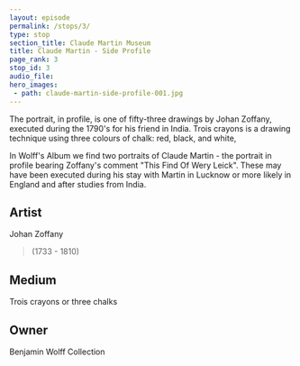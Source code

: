 ```yaml
---
layout: episode
permalink: /stops/3/
type: stop
section_title: Claude Martin Museum
title: Claude Martin - Side Profile
page_rank: 3
stop_id: 3
audio_file: 
hero_images:
 - path: claude-martin-side-profile-001.jpg
---
```


The portrait, in profile, is one of fifty-three drawings by Johan Zoffany, executed during the 1790's for his friend in India. Trois crayons is a drawing technique using three colours of chalk: red, black, and white,

In Wolff's Album we find two portraits of Claude Martin - the portrait in profile bearing Zoffany's comment "This Find Of Wery Leick". These may have been executed during his stay with Martin in Lucknow or more likely in England and after studies from India.


## Artist

Johan Zoffany 
>(1733 - 1810)

## Medium

Trois crayons or three chalks

## Owner

Benjamin Wolff Collection